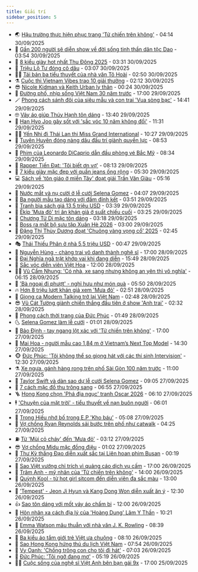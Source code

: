 ```yaml
---
title: Giải trí
sidebar_position: 5
---
```


<!-- vnexpress-giai-tri:START -->
- 🌏 [Hậu trường thực hiện phục trang &#39;Tử chiến trên không&#39;](https://vnexpress.net/hau-truong-thuc-hien-phuc-trang-tu-chien-tren-khong-4944968.html) - 04:14 30/09/2025
- 💫 [Gần 200 người sẽ diễn show về đời sống tinh thần dân tộc Dao](https://vnexpress.net/gan-200-nguoi-se-dien-show-ve-doi-song-tinh-than-dan-toc-dao-4942788.html) - 03:54 30/09/2025
- 🌮 [8 kiểu giày hot nhất Thu Đông 2025](https://vnexpress.net/8-kieu-giay-hot-nhat-thu-dong-2025-4937090.html) - 03:31 30/09/2025
- 🧠 [Triệu Lộ Tư đóng cô dâu](https://vnexpress.net/trieu-lo-tu-dong-co-dau-4945330.html) - 03:07 30/09/2025
- 👨‍🏫 [Tái bản ba tiểu thuyết của nhà văn Tô Hoài](https://vnexpress.net/tai-ban-ba-tieu-thuyet-cua-nha-van-to-hoai-4944738.html) - 02:50 30/09/2025
- ⚗️ [Cuộc thi Vietnam Vibes trao 10 giải thưởng](https://vnexpress.net/cuoc-thi-vietnam-vibes-trao-10-giai-thuong-4944599.html) - 02:12 30/09/2025
- 😎 [Nicole Kidman và Keith Urban ly thân](https://vnexpress.net/nicole-kidman-va-keith-urban-ly-than-4945262.html) - 00:24 30/09/2025
- 🫣 [Đường phố, nhịp sống Việt Nam 30 năm trước](https://vnexpress.net/duong-pho-nhip-song-viet-nam-30-nam-truoc-4944931.html) - 17:00 29/09/2025
- 🪄 [Phong cách sánh đôi của siêu mẫu và con trai &#39;Vua sòng bạc&#39;](https://vnexpress.net/phong-cach-sanh-doi-cua-sieu-mau-va-con-trai-vua-song-bac-4945193.html) - 14:41 29/09/2025
- 🤓 [Váy áo giúp Thúy Hạnh tôn dáng](https://vnexpress.net/vay-ao-giup-thuy-hanh-ton-dang-4942945.html) - 13:40 29/09/2025
- 🫶 [Han Hyo Joo gây sốt với &#39;sắc vóc 10 năm không đổi&#39;](https://vnexpress.net/han-hyo-joo-gay-sot-voi-sac-voc-10-nam-khong-doi-4945102.html) - 11:31 29/09/2025
- 🧑‍🏫 [Yến Nhi đi Thái Lan thi Miss Grand International](https://vnexpress.net/yen-nhi-di-thai-lan-thi-miss-grand-international-4945148.html) - 10:27 29/09/2025
- 🦄 [Tuyên Huyên đóng nàng dâu đấu trí giành quyền lực](https://vnexpress.net/tuyen-huyen-dong-nang-dau-dau-tri-gianh-quyen-luc-4945059.html) - 08:53 29/09/2025
- 💫 [Phim của Leonardo DiCaprio dẫn đầu phòng vé Bắc Mỹ](https://vnexpress.net/phim-cua-leonardo-dicaprio-dan-dau-phong-ve-bac-my-4945027.html) - 08:34 29/09/2025
- 🎊 [Rapper Tiến Đạt: &#39;Tôi biết ơn vợ&#39;](https://vnexpress.net/rapper-tien-dat-toi-biet-on-vo-4944810.html) - 08:13 29/09/2025
- 👹 [7 kiểu giày mặc đẹp với quần jeans ống rộng](https://vnexpress.net/7-kieu-giay-mac-dep-voi-quan-jeans-ong-rong-4943965.html) - 05:30 29/09/2025
- 💻 [Sách về &#39;tôn giáo ở miền Tây&#39; đoạt giải Trần Văn Giàu](https://vnexpress.net/sach-ve-ton-giao-o-mien-tay-doat-giai-tran-van-giau-4944902.html) - 05:16 29/09/2025
- 🤡 [Nước mắt và nụ cười ở lễ cưới Selena Gomez](https://vnexpress.net/nuoc-mat-va-nu-cuoi-o-le-cuoi-selena-gomez-4944774.html) - 04:07 29/09/2025
- 🥰 [Ba người mẫu tạo dáng với đầm đính kết](https://vnexpress.net/ba-nguoi-mau-tao-dang-voi-dam-dinh-ket-4944580.html) - 03:51 29/09/2025
- 🚀 [Tranh bìa sách giá 13,5 triệu USD](https://vnexpress.net/tranh-bia-sach-gia-13-5-trieu-usd-4944816.html) - 03:39 29/09/2025
- 📝 [Êkíp &#39;Mưa đỏ&#39; tri ân khán giả ở suất chiếu cuối](https://vnexpress.net/ekip-mua-do-tri-an-khan-gia-o-suat-chieu-cuoi-4944850.html) - 03:25 29/09/2025
- 🐲 [Chương Tử Di mặc tôn dáng](https://vnexpress.net/chuong-tu-di-mac-ton-dang-4944845.html) - 03:18 29/09/2025
- 🎃 [Boss ra mắt bộ sưu tập Xuân Hè 2026](https://vnexpress.net/boss-ra-mat-bo-suu-tap-xuan-he-2026-4944804.html) - 03:00 29/09/2025
- 🤠 [Đặng Thị Thùy Dương​ đoạt &#39;Chuông vàng vọng cổ&#39; 2025](https://vnexpress.net/dang-thi-thuy-duong-doat-chuong-vang-vong-co-2025-4944802.html) - 02:45 29/09/2025
- 🎭 [Thái Thiếu Phân ở nhà 5,5 triệu USD](https://vnexpress.net/thai-thieu-phan-o-nha-5-5-trieu-usd-4944703.html) - 00:47 29/09/2025
- 🧰 [Nguyễn Hùng - chàng trai vô danh thành nghệ sĩ](https://vnexpress.net/nguyen-hung-chang-trai-vo-danh-thanh-nghe-si-4944624.html) - 17:00 28/09/2025
- 🦍 [Đại Nghĩa ngã trật khớp vai khi đang diễn](https://vnexpress.net/dai-nghia-nga-trat-khop-vai-khi-dang-dien-4944726.html) - 15:49 28/09/2025
- 🌝 [Sắc vóc diễn viên Việt Hoa](https://vnexpress.net/sac-voc-dien-vien-viet-hoa-4944664.html) - 12:00 28/09/2025
- 🧑‍💻 [Vũ Cẩm Nhung: &#39;Có nhà, xe sang nhưng không an yên thì vô nghĩa&#39;](https://vnexpress.net/vu-cam-nhung-co-nha-xe-sang-nhung-khong-an-yen-thi-vo-nghia-4943537.html) - 06:15 28/09/2025
- 🥸 [&#39;Bà ngoại đi phượt&#39; - nghỉ hưu như món quà](https://vnexpress.net/ba-ngoai-di-phuot-nghi-huu-nhu-mon-qua-4944561.html) - 05:50 28/09/2025
- 🔥 [Hơn 8 triệu lượt khán giả xem &#39;Mưa đỏ&#39;](https://vnexpress.net/hon-8-trieu-luot-khan-gia-xem-mua-do-4944569.html) - 02:51 28/09/2025
- 🐎 [Giọng ca Modern Talking trở lại Việt Nam](https://vnexpress.net/giong-ca-modern-talking-tro-lai-viet-nam-4944574.html) - 02:48 28/09/2025
- 😎 [Vũ Cát Tường giành chiến thắng đầu tiên ở show &#39;Anh trai&#39;](https://vnexpress.net/vu-cat-tuong-gianh-chien-thang-dau-tien-o-show-anh-trai-4944549.html) - 02:32 28/09/2025
- 🦄 [Phong cách thời trang của Đức Phúc](https://vnexpress.net/phong-cach-thoi-trang-cua-duc-phuc-4943475.html) - 01:49 28/09/2025
- 🌜 [Selena Gomez làm lễ cưới](https://vnexpress.net/selena-gomez-lam-le-cuoi-4944543.html) - 01:01 28/09/2025
- 🚦 [Bảo Định - tay ngang lột xác với &#39;Tử chiến trên không&#39;](https://vnexpress.net/bao-dinh-tay-ngang-lot-xac-voi-tu-chien-tren-khong-4943369.html) - 17:00 27/09/2025
- 🧐 [Mai Hoa - người mẫu cao 1,84 m ở Vietnam’s Next Top Model](https://vnexpress.net/mai-hoa-nguoi-mau-cao-1-84-m-o-vietnam-s-next-top-model-4944471.html) - 14:30 27/09/2025
- 🐵 [Đức Phúc: &#39;Tôi không thể so giọng hát với các thí sinh Intervision&#39;](https://vnexpress.net/duc-phuc-toi-khong-the-so-giong-hat-voi-cac-thi-sinh-intervision-4944028.html) - 12:30 27/09/2025
- ⚗️ [Xe ngựa, gánh hàng rong trên phố Sài Gòn 100 năm trước](https://vnexpress.net/xe-ngua-ganh-hang-rong-tren-pho-sai-gon-100-nam-truoc-4944359.html) - 11:00 27/09/2025
- 👺 [Taylor Swift và dàn sao dự lễ cưới Selena Gomez](https://vnexpress.net/taylor-swift-va-dan-sao-du-le-cuoi-selena-gomez-4944388.html) - 09:05 27/09/2025
- 🌊 [7 cách mặc đồ thu trông sang](https://vnexpress.net/7-cach-mac-do-thu-trong-sang-4943233.html) - 06:55 27/09/2025
- 🪜 [Hong Kong chọn &#39;Phá địa ngục&#39; tranh Oscar 2026](https://vnexpress.net/hong-kong-chon-pha-dia-nguc-tranh-oscar-2026-4944342.html) - 06:10 27/09/2025
- 🕴 [&#39;Chuyện của mặt trời&#39; - tiểu thuyết về nạn buôn người](https://vnexpress.net/chuyen-cua-mat-troi-tieu-thuyet-ve-nan-buon-nguoi-4942759.html) - 06:01 27/09/2025
- 💃 [Trọng Hiếu nhớ bố trong E.P &#39;Kho báu&#39;](https://vnexpress.net/trong-hieu-nho-bo-trong-e-p-kho-bau-4944045.html) - 05:08 27/09/2025
- 🦄 [Vợ chồng Ryan Reynolds sải bước trên phố như catwalk](https://vnexpress.net/vo-chong-ryan-reynolds-sai-buoc-tren-pho-nhu-catwalk-4944317.html) - 04:25 27/09/2025
- ⛽️ [Từ &#39;Mùi cỏ cháy&#39; đến &#39;Mưa đỏ&#39;](https://vnexpress.net/tu-mui-co-chay-den-mua-do-4941134.html) - 03:12 27/09/2025
- 😎 [Vợ chồng Midu mặc đồng điệu](https://vnexpress.net/vo-chong-midu-mac-dong-dieu-4944135.html) - 01:02 27/09/2025
- 🌊 [Thư Kỳ thắng Đạo diễn xuất sắc tại Liên hoan phim Busan](https://vnexpress.net/thu-ky-thang-dao-dien-xuat-sac-tai-lien-hoan-phim-busan-4944238.html) - 00:19 27/09/2025
- 🐲 [Sao Việt vướng chỉ trích vì quảng cáo dịch vụ cấm](https://vnexpress.net/sao-viet-vuong-chi-trich-vi-quang-cao-dich-vu-cam-4942915.html) - 17:00 26/09/2025
- 💂 [Trâm Anh - mỹ nhân của &#39;Tử chiến trên không&#39;](https://vnexpress.net/tram-anh-my-nhan-cua-tu-chien-tren-khong-4944138.html) - 14:00 26/09/2025
- 🙉 [Quỳnh Kool - từ hot girl sitcom đến diễn viên đa sắc màu](https://vnexpress.net/quynh-kool-tu-hot-girl-sitcom-den-dien-vien-da-sac-mau-4943673.html) - 13:00 26/09/2025
- 💪 [&#39;Tempest&#39; - Jeon Ji Hyun và Kang Dong Won diễn xuất ăn ý](https://vnexpress.net/giai-tri/phim/thu-vien-phim/tempest-839) - 12:30 26/09/2025
- 👍 [Sao tôn dáng với mốt váy áo chấm bi](https://vnexpress.net/sao-ton-dang-voi-mot-vay-ao-cham-bi-4940696.html) - 12:00 26/09/2025
- 💪 [Hôn nhân xa cách địa lý của &#39;Hoàng Dung&#39; Lâm Y Thần](https://vnexpress.net/hon-nhan-xa-cach-dia-ly-cua-hoang-dung-lam-y-than-4944151.html) - 10:21 26/09/2025
- 💄 [Emma Watson mâu thuẫn với nhà văn J. K. Rowling](https://vnexpress.net/emma-watson-mau-thuan-voi-nha-van-j-k-rowling-4943893.html) - 08:39 26/09/2025
- 🦩 [Ba kiểu áo tắm giới trẻ Việt ưa chuộng](https://vnexpress.net/ba-kieu-ao-tam-gioi-tre-viet-ua-chuong-4885486.html) - 08:10 26/09/2025
- 🥸 [Sao Hong Kong hứng thú du lịch Việt Nam](https://vnexpress.net/sao-hong-kong-hung-thu-du-lich-viet-nam-4943991.html) - 07:54 26/09/2025
- 🧰 [Vy Oanh: &#39;Chồng trông con cho tôi đi hát&#39;](https://vnexpress.net/vy-oanh-chong-trong-con-cho-toi-di-hat-4943845.html) - 07:03 26/09/2025
- 💼 [Đức Phúc: &#39;Tôi ngỡ đang mơ&#39;](https://vnexpress.net/duc-phuc-toi-ngo-dang-mo-4943934.html) - 05:19 26/09/2025
- 🧑‍💻 [Cuộc sống của nghệ sĩ Việt Anh bên bạn gái 9x](https://vnexpress.net/cuoc-song-cua-nghe-si-viet-anh-ben-ban-gai-9x-4943578.html) - 17:00 25/09/2025<!-- vnexpress-giai-tri:END -->
